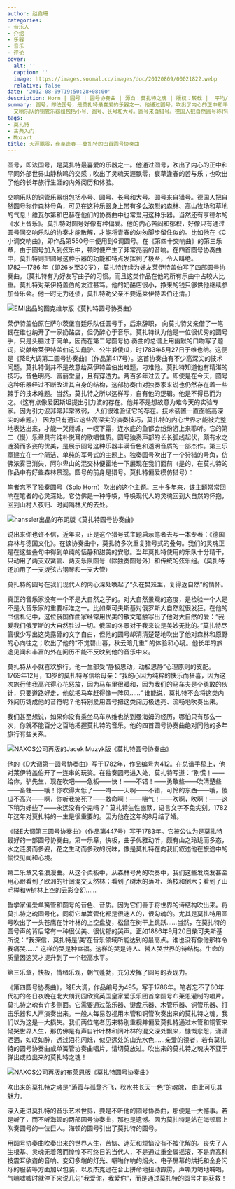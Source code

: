 ```yaml
---
author: 赵鑫珊
categories:
- 音乐人
- 介绍
- 乐器
- 音乐
- 评论
cover:
  alt: ''
  caption: ''
  image: https://images.soomal.cc/images/doc/20120809/00021822.webp
  relative: false
date: '2012-08-09T19:50:28+08:00'
description: Horn | 圆号 | 圆号协奏曲 | 源自：莫扎特之魂 | 版权：转载 |  平均/总评分：08.00/8
summary: 圆号，即法国号，是莫扎特最喜爱的乐器之一。他通过圆号，吹出了内心的正中和平同外部世界山静秋鸣的交感；吹出了灵魂天涯飘零，衰草逢春的苦与乐；也吹出了他的长年旅行生涯的内外阅历和体验。
  交响乐队的铜管乐器组包括小号、圆号、长号和大号。圆号来自猎号。德国人把自然圆号称作森林号角……
tags:
- 莫扎特
- 古典入门
- Mozart
title: 天涯飘零，衰草逢春――莫扎特的四首圆号协奏曲
---
```


圆号，即法国号，是莫扎特最喜爱的乐器之一。他通过圆号，吹出了内心的正中和平同外部世界山静秋鸣的交感；吹出了灵魂天涯飘零，衰草逢春的苦与乐；也吹出了他的长年旅行生涯的内外阅历和体验。

交响乐队的铜管乐器组包括小号、圆号、长号和大号。圆号来自猎号。德国人把自然圆号称作森林号角，可见在这种乐器身上带有多么浓烈的森林、高山牧场和草地的气息！维瓦尔第和巴赫在他们的协奏曲中也常爱用这种乐器。当然还有亨德尔的《水上音乐》。莫扎特对圆号好像有种偏爱。他的内心苦闷和郁积，好像只有通过圆号同交响乐队的协奏才能散解，才能将青春的匆匆脚步留住似的。比如他在《C小调交响曲》，即作品第550号中便用到G调圆号。在《第四十交响曲》的第三乐章，由于圆号加入到弦乐中，顿时便产生了非常亮丽的音响。在四首圆号协奏曲中，莫扎特则把圆号这种乐器的功能和特点发挥到了极至，令人叫绝。1782―1786 年（即26岁至30岁），莫扎特连续为好友莱伊特盖伯写了四部圆号协奏曲。（莫扎特有为好友写曲子的习惯。而且这类作品在他的所有乐曲中占较大比重。莫扎特对莱伊特盖伯的友谊甚笃。他的奶酪店很小，挣来的钱只够供他继续参加音乐会。他一时无力还债，莫扎特劝父亲不要逼莱伊特盖伯还清。） 

![EMI出品的图克维尔版《莫扎特圆号协奏曲》](https://images.soomal.cc/images/doc/20120809/00021823.webp)





莱伊特盖伯原在萨尔茨堡宫廷乐队任圆号手，后来辞职， 向莫扎特父亲借了一笔钱在维也纳开了一家奶酪店，但仍醉心于音乐。莫扎特认为他是一位很优秀的圆号手，只是头脑过于简单，因而在第二号圆号协 奏曲的总谱上用幽默的口吻写了题词，说献给莱伊特盖伯这头蠢驴、公牛兼傻瓜，时1783年5月27日于维也纳。这便是《降E大调第二圆号协奏曲》（作品第417号）。这首协奏曲有不少高深尖的技术问题。莫扎特倒并不是故意给莱伊特盖伯出难题，刁难他。莫扎特知道他有精湛的技巧，音色明亮、富丽堂皇，且有穿透力。两百多年过去了。即使是在今天，圆号这种乐器经过不断改进其自身的结构，这部协奏曲对独奏家来说也仍然存在着一些棘手的技术难题。当然，莫扎特之所以这样写，自有他的逻辑。他是不得已而为之。（这有点像爱因斯坦提出引力波的存在。他并不是想故意为难今天的实验专家。因为引力波非常非常微弱， 人们很难验证它的存在。技术装置一直面临高深尖的难题。） 因为只有通过这些高深尖的演奏技巧，莫扎特的内心世界才能被完整地表达出来，才能一哭倾城，一叹下霜，连水底的鱼都会纷纷游上来聆听。它的第二（慢）乐章具有纯朴悦耳的歌唱性质。圆号独奏声部的长长弧线起伏，颇有水之涟漪而多姿的优美，是展示圆号这种乐器丰满音色和透明音质的一部杰作。第三乐章建立在一个简洁、单纯的军号式的主题上。独奏圆号吹出了一个狩猎的号角，仿佛浓雾已消失，阿尔卑山的混交林便霍地一下展现在我们面前（是的，在莫扎特的作品中有好些森林景观。圆号的前身是猎号。莫扎特偏爱模仿猎号）： 

笔者忘不了独奏圆号（Solo Horn）吹出的这个主题。三十多年来，该主题常常回响在笔者的心灵深处。它仿佛是一种呼唤，呼唤现代人的灵魂回到大自然的怀抱，回到山村人夜归、时闻隔林犬的去处。 

![hanssler出品的布朗版《莫扎特圆号协奏曲》](https://images.soomal.cc/images/doc/20120809/00021824.webp)





说出来你也许不信，近年来，正是这个猎号式主题启示笔者去写一本专著：《德国森林与德国文化》。在该协奏曲中，莫扎特多次重复猎号式的叠句。我们的灵魂正是在这些叠句中得到单纯的恬静和甜美的安慰。当年莫扎特使用的乐队十分精干，只动用了两支双簧管、两支乐队圆号（除独奏圆号外）和传统的弦乐组。（莫扎特还加用了一支拨弦古钢琴和一支大管） 

莫扎特的圆号在我们现代人的内心深处唤起了“久在樊笼里，复得返自然”的情怀。 

真正的音乐家没有一个不是大自然之子的。对大自然景观的态度，是检验一个人是不是大音乐家的重要标准之一。比如柴可夫斯基对俄罗斯大自然就很发狂。在他的书信札记中，这位俄国作曲家经常用优美的散文笔触写出了他对大自然的爱：“我爱我们俄罗斯的大自然胜过一切。俄国的冬景对于我来说是美妙无比的。”莫扎特尽管很少写出这类露骨的文字自白，但他的圆号却清清楚楚地吹出了他对森林和原野的心向往之；吹出了他的“不觉碧山暮，秋云暗几重” 的体验和心境。他长年的旅途见闻和丰富的外在阅历不能不反映到他的音乐中来。

莫扎特从小就喜欢旅行。他一生部受“静极思动，动极思静”心理原则的支配。1769年12月，13岁的莫扎特写信给母亲：“我的心因为纯粹的快乐而狂喜，因为这次旅行使我高兴得心花怒放，因为马车里很暖和，因为我们的马车夫是个勇敢的伙计，只要道路好走，他就把马车赶得像一阵风……” 谁能说，莫扎特不会将这类内外阅历铸成他的音符呢？他特别爱用圆号把这类阅历极透亮、流畅地吹奏出来。 

我们甚至想说，如果你没有乘坐马车从维也纳到曼海姆的经历，哪怕只有那么一次，你就不能百分之百地把握莫扎特的音乐。他的四首圆号协奏曲绝对同他的多年旅行有些关系。 

![NAXOS公司再版的Jacek Muzyk版《莫扎特圆号协奏曲》](https://images.soomal.cc/images/doc/20120809/00021825.webp)





他的《D大调第一圆号协奏曲》写于1782年，作品编号为412。在总谱手稿上，他对莱伊特盖伯开了一连串的玩笑。在独奏圆号进入处，莫扎特写道：“别慌！――给你，驴先生，现在吹吧――急板――快！――不错！――勇敢些――吹清楚些――畜牲――哦！你吹得太低了――唷――天啊――不错，可怜的东西――哦，傻瓜不高兴――啊，你听我笑死了――救命啊！――喘气！――吹啊，吹啊！――这下稍为好些了――永远没有个完吗？” 莫扎特生性幽默，语言文字不免尖刻。1782年这年对莫扎特的一生是很重要的。因为他在这年的8月结了婚。 

《降E大调第三圆号协奏曲》（作品第447号）写于1783年。它被公认为是莫扎特最好的一部圆号协奏曲。第一乐章，快板，曲子优雅动听，颇有山之玲珑而多态，水之涟漪而多姿，花之生动而多致的况味，像是莫扎特在向我们叙述他在旅途中的愉快见闻和心境。

第二乐章又名浪漫曲。从这个柔板中，从森林号角的吹奏中，我们这些发烧友甚至用心眼看到了欧洲的针阔混交天然林；看到了树木的落叶、落枝和倒木；看到了山毛榉和w树林上空的云彩变幻…… 

哲学家偏爱单簧管和圆号的音色、音质。因为它们善于将世界的诗结构吹出来。将莫扎特之魂圆号化，同将它单簧管化都是很迷人的，很勾魂的。尤其是莫扎特用圆号吹出了一头苍鹰在针叶林的上空盘旋，松鼠在树干上跳跃……当然，在莫扎特的圆号声的背后常有一种很优美、很忧郁的哭声。正如1886年9月20日柴可夫斯基所说：“我深信，莫扎特是‘美’在音乐领域所能达到的最高点。谁也没有像他那样令我痛哭……” 这样的哭是种幸福。这样的哭是诗人、哲人哭世界的诗结构。生命的质量因这哭才提升到了一个较高水平。 

第三乐章，快板，情绪乐观，朝气蓬勃，充分发挥了圆号的表现力。 

《第四圆号协奏曲》，降E大调，作品编号为495，写于1786年。笔者忘不了60年代初的冬日夜晚在北大朗润园欣赏英国皇家爱乐乐团首席圆号布莱恩灌制的唱片。莫扎特之魂有许多侧面。它需要通过弦乐器、键盘乐器、木管乐器、铜管乐器、打击乐器和人声演奏出来。一般人每易忽视用木管和铜管吹奏出来的莫扎特之魂，我们以为这是一大损失。我们两位笔者历来特别重视并偏爱莫扎特通过木管和铜管来恸哭世界人生，那仿佛是有声自针叶林和阔叶林的混交深处飘来，慷慨悲怨，潇潇洒洒，如叹如醉，透过泪花闪烁，似见远处的山光水色……亲爱的读者，若有莫扎特的圆号协奏曲或单簧管协奏曲唱片，请切莫放过。吹出来的莫扎特之魂决不亚于弹出或拉出来的莫扎特之魂！ 

![NAXOS公司再版的布莱恩版《莫扎特圆号协奏曲》](https://images.soomal.cc/images/doc/20120809/00021822.webp)





吹出来的莫扎特之魂是“落霞与孤鹜齐飞，秋水共长天一色”的魂魄， 由此可见其魅力。 

深入走进莫扎特的音乐艺术世界，要是不听他的圆号协奏曲，那便是一大憾事。若是听了，而不听海顿的两部圆号协奏曲，那也是遗憾。因为莫扎特是站在海顿肩上吹奏圆号的一位巨人。海顿的圆号引出了莫扎特的圆号。 

用圆号协奏曲吹奏出来的世界人生，苦恼、迷茫和烦恼没有不被化解的。丧失了人生根基、灵魂无着落而惶惶不可终日的当代人，不是通过重金属摇滚，不是靠高科技震耳欲聋的音响、变幻多端的灯光、噼啪作响的烟火、电子屏幕的烘托和全身闪烁的服装等方面加以包装，以及杰克逊在合上拼命地扭动霹雳，声嘶力竭地喊唱，气喘嘘嘘时就停下来说几句“我爱你，我爱你”，而是通过莫扎特的圆号才能获救！